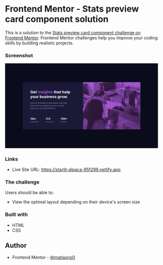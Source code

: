 # Frontend Mentor - Stats preview card component solution

This is a solution to the [Stats preview card component challenge on Frontend Mentor](https://www.frontendmentor.io/challenges/stats-preview-card-component-8JqbgoU62). Frontend Mentor challenges help you improve your coding skills by building realistic projects. 

### Screenshot

![](./design/desktop-design.jpg)

### Links

- Live Site URL: https://starlit-alpaca-95f299.netlify.app

### The challenge

Users should be able to:

- View the optimal layout depending on their device's screen size

### Built with

- HTML
- CSS

## Author

- Frontend Mentor - [@matiasroj0](https://www.frontendmentor.io/profile/matiasroj0)
